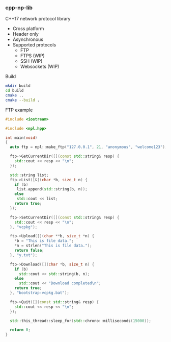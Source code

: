 ### cpp-np-lib

C++17 network protocol library

- Cross platform
- Header only
- Asynchronous
- Supported protocols
  * FTP
  * FTPS (WIP)
  * SSH (WIP)
  * Websockets (WIP)

Build

```sh
mkdir build
cd build
cmake ..
cmake --build .
```

FTP example
```cpp
#include <iostream>

#include <npl.hpp>

int main(void)
{
  auto ftp = npl::make_ftp("127.0.0.1", 21, "anonymous", "welcome123");

  ftp->GetCurrentDir([](const std::string& resp) {
    std::cout << resp << "\n";
  });

  std::string list;
  ftp->List([&](char *b, size_t n) {
    if (b)
     list.append(std::string(b, n));
    else
     std::cout << list;
    return true;
  });

  ftp->SetCurrentDir([](const std::string& resp) {
    std::cout << resp << "\n";
  }, "vcpkg");

  ftp->Upload([](char **b, size_t *n) {
    *b = "This is file data.";
    *n = strlen("This is file data.");
    return false;
  }, "y.txt");

  ftp->Download([](char *b, size_t n) {
    if (b)
      std::cout << std::string(b, n);
    else
      std::cout << "Download completed\n";
    return true;
  }, "bootstrap-vcpkg.bat");

  ftp->Quit([](const std::string& resp) {
    std::cout << resp << "\n";
  });

  std::this_thread::sleep_for(std::chrono::milliseconds(15000));

  return 0;
}
```